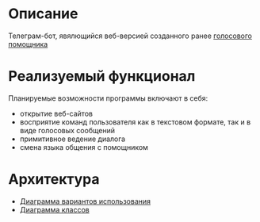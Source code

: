 # Описание
Телеграм-бот, явялющийся веб-версией созданного ранее [голосового помощника](https://github.com/Tukk0/Python2024)

# Реализуемый функционал
Планируемые возможности программы включают в себя:
- открытие веб-сайтов
- восприятие команд пользователя как в текстовом формате, так и в виде голосовых сообщений
- примитивное ведение диалога
- смена языка общения с помощником

# Архитектура
- [Диаграмма вариантов использования](https://github.com/Tukk0/Python2024_2/blob/documentation/docs/Use-case%20diagram.png)
- [Диаграмма классов](https://github.com/Tukk0/Python2024_2/blob/documentation/docs/Class%20diagram.png)
